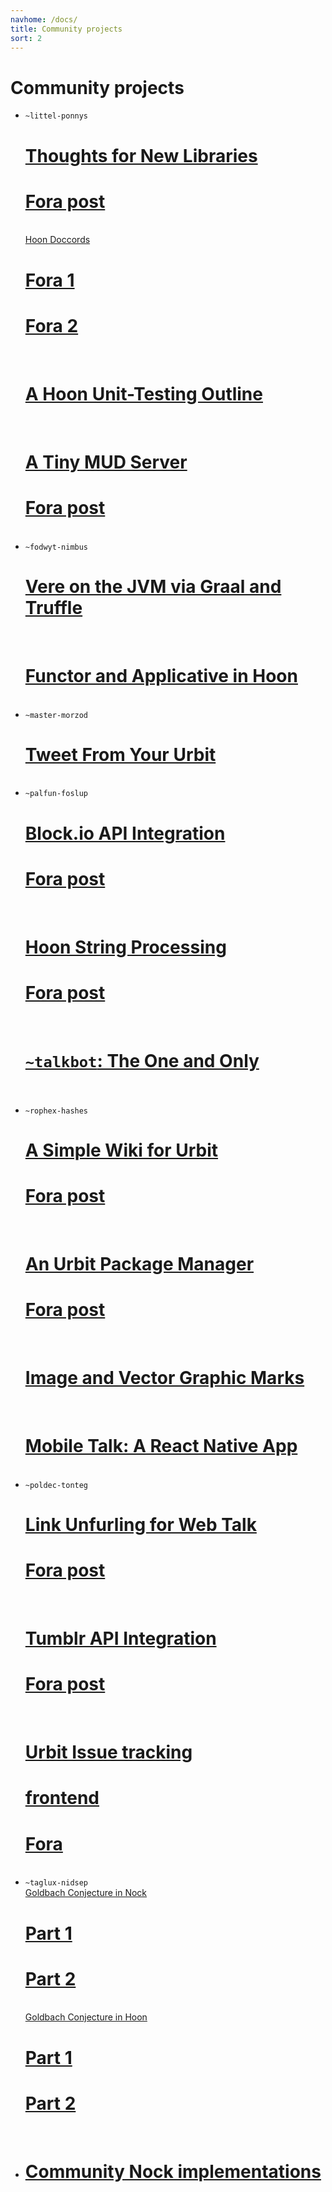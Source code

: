```yaml
---
navhome: /docs/
title: Community projects
sort: 2
---
```


# Community projects

<div class="row">
  <div class="col-md-8">
    <ul class="list">
      <li>
        <code>~littel-ponnys</code>
        <br />
        <h1><a href="https://github.com/eglaysher/arvo/blob/new-stdlib/lib/new-hoon.hoon">Thoughts for New Libraries</a></h1>
        <b> </b>
        <h1><a href="https://urbit.org/fora/posts/~2017.10.17..04.09.16..7eb8~">Fora post</a>
        </h1>
        <br />
        <a href="https://urbit.org/fora/posts/~2017.1.16..06.08.17..ae0f~">Hoon Doccords</a>
        <b> </b>
        <h1><a href="https://urbit.org/fora/posts/~2017.1.16..06.08.17..ae0f~">Fora 1</a>
        </h1>
        <b> </b>
        <h1><a href="https://urbit.org/fora/posts/~2017.4.7..06.37.22..c960~">Fora 2</a>
        </h1>
        <br />
        <h1><a href="https://urbit.org/fora/posts/~2017.3.19..19.36.37..e7b5~">A Hoon Unit-Testing Outline</a></h1>
        <br />
        <h1><a href="https://github.com/ponnys-podfer/yint">A Tiny MUD Server</a></h1>
        <b> </b>
        <h1><a href="https://urbit.org/fora/posts/~2016.11.27..01.04.25..ffcf~">Fora post</a>
        </h1>
      </li>
      <br />
      <li>
        <code>~fodwyt-nimbus</code>
        <br />
        <h1><a href="https://github.com/frodwith/jaque">Vere on the JVM via Graal and Truffle</a></h1>
        <br />
        <h1><a href="https://urbit.org/fora/posts/~2017.7.13..01.16.44..08fe~">Functor and Applicative in Hoon</a></h1>
      </li>
      <br />
      <li>
        <code>~master-morzod</code>
        <br />
        <h1><a href="https://urbit.org/fora/posts/~2017.7.21..01.15.32..44c0~">Tweet From Your Urbit</a></h1>
      </li>
      <br />
      <li>
        <code>~palfun-foslup</code>
        <br />
        <h1><a href="https://github.com/Fang-/blockio">Block.io API Integration</a></h1>
        <b> </b>
        <h1><a href="https://urbit.org/fora/posts/~2017.8.14..00.54.52..f06a~">Fora post</a>
        </h1>
        <br />
        <h1><a href="https://github.com/Fang-/urbit-string">Hoon String Processing</a></h1>
        <b> </b>
        <h1><a href="https://urbit.org/fora/posts/~2017.1.7..19.34.24..0080~">Fora post</a>
        </h1>
        <br />
        <h1><a href="https://github.com/Fang-/talkbot"><code>~talkbot</code>: The One and Only</a></h1>
        <br />
      </li>
      <br />
      <li>
        <code>~rophex-hashes</code>
        <br />
        <h1><a href="https://github.com/asssaf/urbit-wiki">A Simple Wiki for Urbit</a></h1>
        <b> </b>
        <h1><a href="https://urbit.org/fora/posts/~2017.8.1..18.56.49..f8f4~">Fora post</a>
        </h1>
        <br />
        <h1><a href="https://github.com/asssaf/urbit-package">An Urbit Package Manager</a></h1>
        <b> </b>
        <h1><a href="https://urbit.org/fora/posts/~2017.9.7..23.20.06..dc47~">Fora post</a>
        </h1>
        <br />
        <h1><a href="https://github.com/asssaf/urbit-extra-marks">Image and Vector Graphic Marks</a></h1>
        <br />
        <h1><a href="https://github.com/asssaf/urbit-mobile-talk">Mobile Talk: A React Native App</a></h1>
      </li>
      <br />
      <li>
        <code>~poldec-tonteg</code>
        <br />
        <h1><a href="https://github.com/vvisigoth/unfurl">Link Unfurling for Web Talk</a></h1>
        <b> </b>
        <h1><a href="https://urbit.org/fora/posts/~2017.9.20..22.45.02..0f8d~">Fora post</a>
        </h1>
        <br />
        <h1><a href="https://github.com/vvisigoth/tumblr-urbit-api">Tumblr API Integration</a></h1>
        <b> </b>
        <h1><a href="https://urbit.org/fora/posts/~2017.8.4..16.42.22..d7ba~">Fora post</a>
        </h1>
        <br />
        <h1><a href="https://github.com/vvisigoth/taskk">Urbit Issue tracking</a></h1>
        <b> </b>
        <h1><a href="https://github.com/vvisigoth/taskk-ui">frontend</a>
        </h1>
        <b> </b>
        <h1><a href="https://urbit.org/fora/posts/~2017.6.29..19.48.19..6a1e~">Fora</a>
        </h1>
      </li>
      <br />
      <li>
        <code>~taglux-nidsep</code>
        <br />
        <a href="https://urbit.org/fora/posts/~2017.3.12..05.37.44..7d5e~">Goldbach Conjecture in Nock</a>
        <br />
        <h1><a href="https://urbit.org/fora/posts/~2017.3.12..05.37.44..7d5e~">Part 1</a></h1>
        <b> </b>
        <h1><a href="https://urbit.org/fora/posts/~2017.3.12..07.53.29..7d94~">Part 2</a></h1>
        <br />
        <a href="https://urbit.org/fora/posts/~2017.5.26..23.35.22..9faa~">Goldbach Conjecture in Hoon</a>
        <br />
        <h1><a href="https://urbit.org/fora/posts/~2017.5.26..23.35.22..9faa~">Part 1</a></h1>
        <b> </b>
        <h1><a href="https://urbit.org/fora/posts/~2017.5.31..04.21.49..654b~">Part 2</a></h1>
      </li>
      <br />
      <li>
        <h1><a href="./nock/implementations">Community Nock implementations</a></h1>
      </li>
    </ul>
  </div>
</div>
